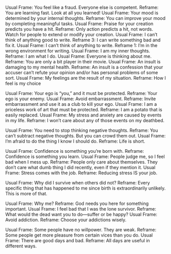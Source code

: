 Usual Frame: You feel like a fraud. Everyone else is competent. Reframe: You are learning fast. Look at all you learned!
Usual Frame: Your mood is determined by your internal thoughts. Reframe: You can improve your mood by completing meaningful tasks.
Usual Frame: Praise for your creation predicts you have a hit. Reframe: Only action predicts a hit, not words. Watch for people to extend or modify your creation.
Usual Frame: I can’t think of anything good to write. Reframe 3: I can write something bad and fix it.
Usual Frame: I can’t think of anything to write. Reframe 1: I’m in the wrong environment for writing.
Usual Frame: I am my inner thoughts. Reframe: I am what I do.
Usual Frame: Everyone is thinking about me. Reframe: You are only a bit player in their movie.
Usual Frame: An insult is damaging to my mental health. Reframe: An insult is a confession that your accuser can’t refute your opinion and/or has personal problems of some sort.
Usual Frame: My feelings are the result of my situation. Reframe: How I feel is my choice

Usual Frame: Your ego is “you,” and it must be protected. Reframe: Your ego is your enemy.
Usual Frame: Avoid embarrassment. Reframe: Invite embarrassment and use it as a club to kill your ego.
Usual Frame: I am a priceless work of art that must be protected. Reframe: I am a potato that is easily replaced.
Usual Frame: My stress and anxiety are caused by events in my life. Reframe: I won’t care about any of those events on my deathbed.

Usual Frame: You need to stop thinking negative thoughts. Reframe: You can’t subtract negative thoughts. But you can crowd them out.
Usual Frame: I’m afraid to do the thing I know I should do. Reframe: Life is short.

Usual Frame: Confidence is something you’re born with. Reframe: Confidence is something you learn.
Usual Frame: People judge me, so I feel bad when I mess up. Reframe: People only care about themselves. They don’t care what dumb thing I did recently, even if they mention it.
Usual Frame: Stress comes with the job. Reframe: Reducing stress IS your job.


Usual Frame: Why did I survive when others did not? Reframe: Every specific thing that has happened to me since birth is extraordinarily unlikely. This is more of that.

Usual Frame: Why me? Reframe: God needs you here for something important.
Usual Frame: I feel bad that I was the lone survivor. Reframe: What would the dead want you to do—suffer or be happy?
Usual Frame: Avoid addiction. Reframe: Choose your addictions wisely.

Usual Frame: Some people have no willpower. They are weak.
Reframe: Some people get more pleasure from certain vices than you do.
Usual Frame: There are good days and bad. Reframe: All days are useful in different ways.